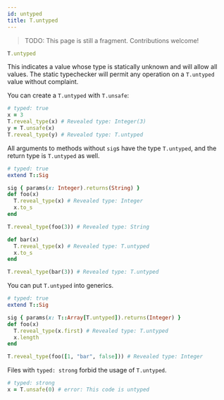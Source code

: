 ```yaml
---
id: untyped
title: T.untyped
---
```


> TODO: This page is still a fragment. Contributions welcome!

```ruby
T.untyped
```

This indicates a value whose type is statically unknown and will allow all values. The static typechecker will permit
any operation on a `T.untyped` value without complaint.

You can create a `T.untyped` with `T.unsafe`:

```ruby
# typed: true
x = 3
T.reveal_type(x) # Revealed type: Integer(3)
y = T.unsafe(x)
T.reveal_type(y) # Revealed type: T.untyped
```

All arguments to methods without `sig`s have the type `T.untyped`, and the return type is `T.untyped` as well.

```ruby
# typed: true
extend T::Sig

sig { params(x: Integer).returns(String) }
def foo(x)
  T.reveal_type(x) # Revealed type: Integer
  x.to_s
end

T.reveal_type(foo(3)) # Revealed type: String

def bar(x)
  T.reveal_type(x) # Revealed type: T.untyped
  x.to_s
end

T.reveal_type(bar(3)) # Revealed type: T.untyped
```

You can put `T.untyped` into generics.

```ruby
# typed: true
extend T::Sig

sig { params(x: T::Array[T.untyped]).returns(Integer) }
def foo(x)
  T.reveal_type(x.first) # Revealed type: T.untyped
  x.length
end

T.reveal_type(foo([1, "bar", false])) # Revealed type: Integer
```

Files with `typed: strong` forbid the usage of `T.untyped`.

```ruby
# typed: strong
x = T.unsafe(0) # error: This code is untyped
```
